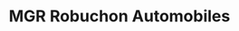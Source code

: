 ---
title: "MGR Robuchon Automobiles"
url: /montmorillon/mgr-robuchon-automobiles/
shop: réparation de voitures
---